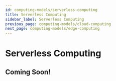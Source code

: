```yaml
---
id: computing-models/serverless-computing
title: Serverless Computing
sidebar_label: Serverless Computing
previous_page: computing-models/cloud-computing
next_page: computing-models/edge-computing
---
```


# Serverless Computing

## Coming Soon!